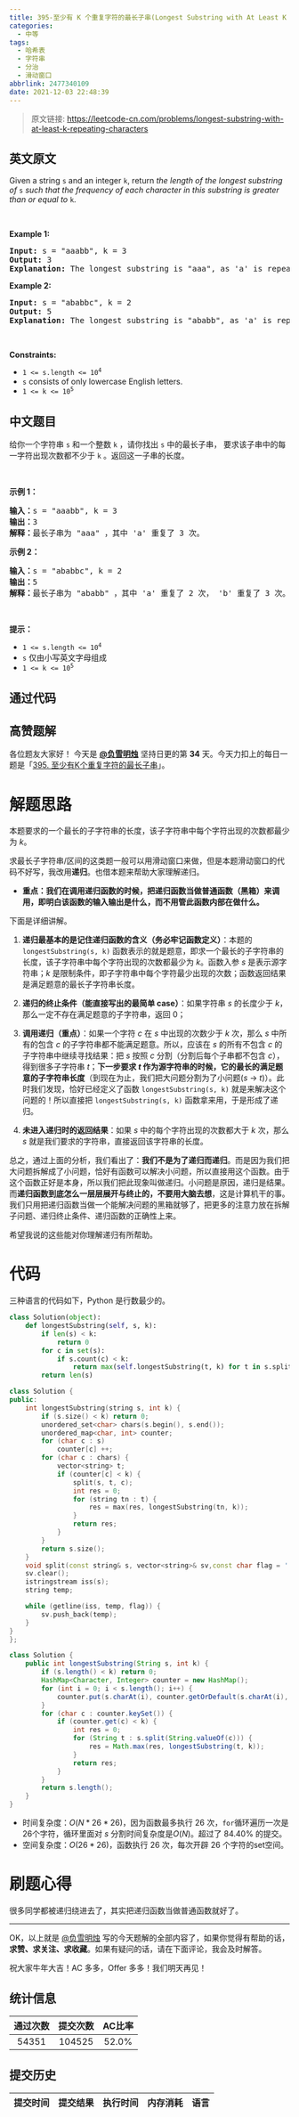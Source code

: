 ```yaml
---
title: 395-至少有 K 个重复字符的最长子串(Longest Substring with At Least K Repeating Characters)
categories:
  - 中等
tags:
  - 哈希表
  - 字符串
  - 分治
  - 滑动窗口
abbrlink: 2477340109
date: 2021-12-03 22:48:39
---
```


> 原文链接: https://leetcode-cn.com/problems/longest-substring-with-at-least-k-repeating-characters


## 英文原文
<div><p>Given a string <code>s</code> and an integer <code>k</code>, return <em>the length of the longest substring of</em> <code>s</code> <em>such that the frequency of each character in this substring is greater than or equal to</em> <code>k</code>.</p>

<p>&nbsp;</p>
<p><strong>Example 1:</strong></p>

<pre>
<strong>Input:</strong> s = &quot;aaabb&quot;, k = 3
<strong>Output:</strong> 3
<strong>Explanation:</strong> The longest substring is &quot;aaa&quot;, as &#39;a&#39; is repeated 3 times.
</pre>

<p><strong>Example 2:</strong></p>

<pre>
<strong>Input:</strong> s = &quot;ababbc&quot;, k = 2
<strong>Output:</strong> 5
<strong>Explanation:</strong> The longest substring is &quot;ababb&quot;, as &#39;a&#39; is repeated 2 times and &#39;b&#39; is repeated 3 times.
</pre>

<p>&nbsp;</p>
<p><strong>Constraints:</strong></p>

<ul>
	<li><code>1 &lt;= s.length &lt;= 10<sup>4</sup></code></li>
	<li><code>s</code> consists of only lowercase English letters.</li>
	<li><code>1 &lt;= k &lt;= 10<sup>5</sup></code></li>
</ul>
</div>

## 中文题目
<div><p>给你一个字符串 <code>s</code> 和一个整数 <code>k</code> ，请你找出 <code>s</code> 中的最长子串， 要求该子串中的每一字符出现次数都不少于 <code>k</code> 。返回这一子串的长度。</p>

<p> </p>

<p><strong>示例 1：</strong></p>

<pre>
<strong>输入：</strong>s = "aaabb", k = 3
<strong>输出：</strong>3
<strong>解释：</strong>最长子串为 "aaa" ，其中 'a' 重复了 3 次。
</pre>

<p><strong>示例 2：</strong></p>

<pre>
<strong>输入：</strong>s = "ababbc", k = 2
<strong>输出：</strong>5
<strong>解释：</strong>最长子串为 "ababb" ，其中 'a' 重复了 2 次， 'b' 重复了 3 次。</pre>

<p> </p>

<p><strong>提示：</strong></p>

<ul>
	<li><code>1 <= s.length <= 10<sup>4</sup></code></li>
	<li><code>s</code> 仅由小写英文字母组成</li>
	<li><code>1 <= k <= 10<sup>5</sup></code></li>
</ul>
</div>

## 通过代码
<RecoDemo>
</RecoDemo>


## 高赞题解
各位题友大家好！ 今天是 **[@负雪明烛](/u/fuxuemingzhu/)** 坚持日更的第 **34** 天。今天力扣上的每日一题是「[395. 至少有K个重复字符的最长子串](https://leetcode-cn.com/problems/longest-substring-with-at-least-k-repeating-characters/)」。

# 解题思路

本题要求的一个最长的子字符串的长度，该子字符串中每个字符出现的次数都最少为 $k$。


求最长子字符串/区间的这类题一般可以用滑动窗口来做，但是本题滑动窗口的代码不好写，我改用**递归**。也借本题来帮助大家理解递归。


- **重点：我们在调用递归函数的时候，把递归函数当做普通函数（黑箱）来调用，即明白该函数的输入输出是什么，而不用管此函数内部在做什么。**

下面是详细讲解。

1. **递归最基本的是记住递归函数的含义（务必牢记函数定义）**：本题的 `longestSubstring(s, k)` 函数表示的就是题意，即求一个最长的子字符串的长度，该子字符串中每个字符出现的次数都最少为 $k$。函数入参 $s$ 是表示源字符串；$k$ 是限制条件，即子字符串中每个字符最少出现的次数；函数返回结果是满足题意的最长子字符串长度。


2. **递归的终止条件（能直接写出的最简单 case）**：如果字符串 $s$ 的长度少于 $k$，那么一定不存在满足题意的子字符串，返回 0；


3. **调用递归（重点）**：如果一个字符 $c$ 在 $s$ 中出现的次数少于 $k$ 次，那么 $s$ 中所有的包含 $c$ 的子字符串都不能满足题意。所以，应该在 $s$  的所有不包含 $c$ 的子字符串中继续寻找结果：把 $s$ 按照 $c$ 分割（分割后每个子串都不包含 $c$），得到很多子字符串 $t$；**下一步要求 $t$ 作为源字符串的时候，它的最长的满足题意的子字符串长度**（到现在为止，我们把大问题分割为了小问题($s$ → $t$)）。此时我们发现，恰好已经定义了函数 `longestSubstring(s, k)` 就是来解决这个问题的！所以直接把 `longestSubstring(s, k)` 函数拿来用，于是形成了递归。


4. **未进入递归时的返回结果**：如果 $s$ 中的每个字符出现的次数都大于 $k$ 次，那么 $s$ 就是我们要求的字符串，直接返回该字符串的长度。

总之，通过上面的分析，我们看出了：**我们不是为了递归而递归**。而是因为我们把大问题拆解成了小问题，恰好有函数可以解决小问题，所以直接用这个函数。由于这个函数正好是本身，所以我们把此现象叫做递归。小问题是原因，递归是结果。而**递归函数到底怎么一层层展开与终止的，不要用大脑去想**，这是计算机干的事。我们只用把递归函数当做一个能解决问题的黑箱就够了，把更多的注意力放在拆解子问题、递归终止条件、递归函数的正确性上来。

希望我说的这些能对你理解递归有所帮助。

# 代码

三种语言的代码如下，Python 是行数最少的。

```Python []
class Solution(object):
    def longestSubstring(self, s, k):
        if len(s) < k:
            return 0
        for c in set(s):
            if s.count(c) < k:
                return max(self.longestSubstring(t, k) for t in s.split(c))
        return len(s)
```

```C++ []
class Solution {
public:
    int longestSubstring(string s, int k) {
        if (s.size() < k) return 0;
        unordered_set<char> chars(s.begin(), s.end());
        unordered_map<char, int> counter;
        for (char c : s) 
            counter[c] ++;
        for (char c : chars) {
            vector<string> t; 
            if (counter[c] < k) {
                split(s, t, c);
                int res = 0;
                for (string tn : t) {
                    res = max(res, longestSubstring(tn, k));
                }
                return res;
            }
        }
        return s.size();
    }
    void split(const string& s, vector<string>& sv,const char flag = ' ') {
    sv.clear();
    istringstream iss(s);
    string temp;

    while (getline(iss, temp, flag)) {
        sv.push_back(temp);
    }
}
};
```

```Java []
class Solution {
    public int longestSubstring(String s, int k) {
        if (s.length() < k) return 0;
        HashMap<Character, Integer> counter = new HashMap();
        for (int i = 0; i < s.length(); i++) {
            counter.put(s.charAt(i), counter.getOrDefault(s.charAt(i), 0) + 1);
        }
        for (char c : counter.keySet()) {
            if (counter.get(c) < k) {
                int res = 0;
                for (String t : s.split(String.valueOf(c))) {
                    res = Math.max(res, longestSubstring(t, k));
                }
                return res;
            }
        }
        return s.length();
    }
}
```


- 时间复杂度：$O(N * 26 * 26)$，因为函数最多执行 26 次，`for`循环遍历一次是26个字符，循环里面对 $s$ 分割时间复杂度是$O(N)$。超过了 84.40% 的提交。
- 空间复杂度：$O(26 * 26)$，函数执行 26 次，每次开辟 26 个字符的set空间。

# 刷题心得


很多同学都被递归绕进去了，其实把递归函数当做普通函数就好了。


-----


OK，以上就是 [@负雪明烛](https://leetcode-cn.com/u/fuxuemingzhu/) 写的今天题解的全部内容了，如果你觉得有帮助的话，**求赞、求关注、求收藏**。如果有疑问的话，请在下面评论，我会及时解答。


祝大家牛年大吉！AC 多多，Offer 多多！我们明天再见！

## 统计信息
| 通过次数 | 提交次数 | AC比率 |
| :------: | :------: | :------: |
|    54351    |    104525    |   52.0%   |

## 提交历史
| 提交时间 | 提交结果 | 执行时间 |  内存消耗  | 语言 |
| :------: | :------: | :------: | :--------: | :--------: |
